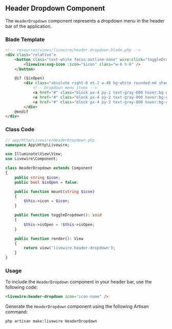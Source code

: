 
## Header Dropdown Component

The `HeaderDropdown` component represents a dropdown menu in the header bar of the application.

### Blade Template

```html
<!-- resources/views/livewire/header-dropdown.blade.php -->
<div class="relative">
    <button class="text-white focus:outline-none" wire:click="toggleDropdown">
        <livewire:svg-icon :icon="$icon" class="w-6 h-6" />
    </button>

    @if ($isOpen)
        <div class="absolute right-0 mt-2 w-48 bg-white rounded-md shadow-lg z-10">
            <!-- Dropdown menu items -->
            <a href="#" class="block px-4 py-2 text-gray-800 hover:bg-gray-100">Option 1</a>
            <a href="#" class="block px-4 py-2 text-gray-800 hover:bg-gray-100">Option 2</a>
            <a href="#" class="block px-4 py-2 text-gray-800 hover:bg-gray-100">Option 3</a>
        </div>
    @endif
</div>
```

### Class Code

```php
// app/Http/Livewire/HeaderDropdown.php
namespace App\Http\Livewire;

use Illuminate\View\View;
use Livewire\Component;

class HeaderDropdown extends Component
{
    public string $icon;
    public bool $isOpen = false;

    public function mount(string $icon)
    {
        $this->icon = $icon;
    }

    public function toggleDropdown(): void
    {
        $this->isOpen = !$this->isOpen;
    }

    public function render(): View
    {
        return view('livewire.header-dropdown');
    }
}
```

### Usage

To include the `HeaderDropdown` component in your header bar, use the following code:

```html
<livewire:header-dropdown icon="icon-name" />
```

Generate the `HeaderDropdown` component using the following Artisan command:

```bash
php artisan make:livewire HeaderDropdown
```